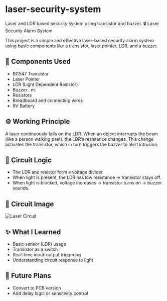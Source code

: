 # laser-security-system
Laser and LDR based security system using transistor and buzzer.
🔒 Laser Security Alarm System

This project is a simple and effective laser-based security alarm system using basic components like a transistor, laser pointer, LDR, and a buzzer.

## 🧰 Components Used
- BC547 Transistor
- Laser Pointer
- LDR (Light Dependent Resistor)
- Buzzer . ṁ
- Resistors
- Breadboard and connecting wires
- 9V Battery
  
## ⚙️ Working Principle

A laser continuously falls on the LDR. When an object interrupts the beam (like a person walking past), the LDR’s resistance changes. This change activates the transistor, which in turn triggers the buzzer to alert intrusion.

## 🔧 Circuit Logic
- The LDR and resistor form a voltage divider.
- When light is present, the LDR has low resistance → transistor stays off.
- When light is blocked, voltage increases → transistor turns on → buzzer sounds.
  
## 📸 Circuit Image

![Laser Circuit](laser_circuit.jpg)  

## ✨ What I Learned
- Basic sensor (LDR) usage
- Transistor as a switch
- Real-time input-output triggering
- Understanding circuit response to light

## 📎 Future Plans
- Convert to PCB version
- Add delay logic or sensitivity control

